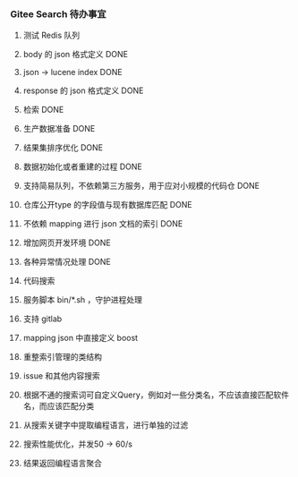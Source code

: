 ### Gitee Search 待办事宜

1. 测试 Redis 队列
2. body 的 json 格式定义         DONE
3. json -> lucene index        DONE
4. response 的 json 格式定义     DONE
5. 检索                        DONE
6. 生产数据准备  DONE
7. 结果集排序优化  DONE
8. 数据初始化或者重建的过程  DONE
13. 支持简易队列，不依赖第三方服务，用于应对小规模的代码仓  DONE
15. 仓库公开type 的字段值与现有数据库匹配  DONE
18. 不依赖 mapping 进行 json 文档的索引  DONE
19. 增加网页开发环境  DONE
10. 各种异常情况处理  DONE
    
9. 代码搜索
11. 服务脚本 bin/*.sh ，守护进程处理
12. 支持 gitlab
14. mapping json 中直接定义 boost
16. 重整索引管理的类结构
17. issue 和其他内容搜索
18. 根据不通的搜索词可自定义Query，例如对一些分类名，不应该直接匹配软件名，而应该匹配分类
19. 从搜索关键字中提取编程语言，进行单独的过滤
20. 搜索性能优化，并发50 -> 60/s
21. 结果返回编程语言聚合